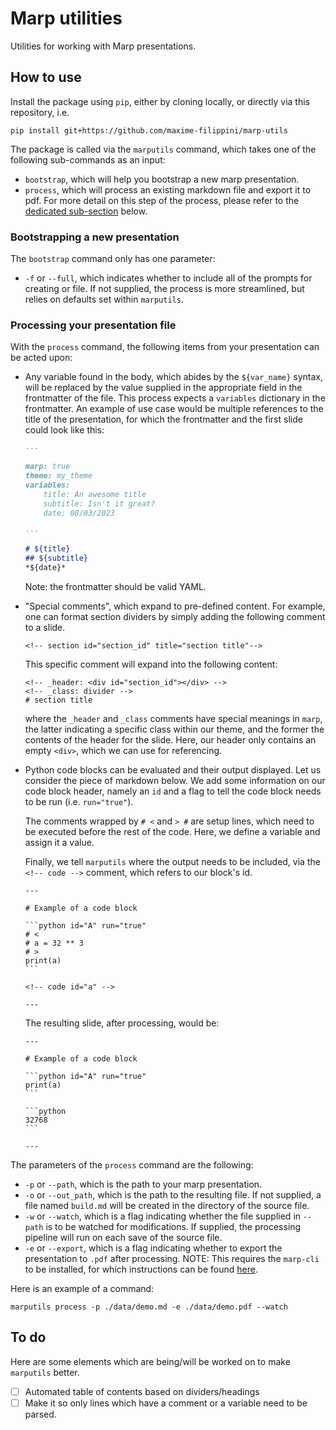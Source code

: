 # Marp utilities

Utilities for working with Marp presentations.

## How to use

Install the package using `pip`, either by cloning locally, or directly via this repository, i.e.

```console
pip install git+https://github.com/maxime-filippini/marp-utils
```

The package is called via the `marputils` command, which takes one of the following sub-commands as an input:

- `bootstrap`, which will help you bootstrap a new marp presentation.
- `process`, which will process an existing markdown file and export it to pdf. For more detail on this step of the process, please refer to the [dedicated sub-section](#processing-your-presentation-file) below.

### Bootstrapping a new presentation

The `bootstrap` command only has one parameter:
- `-f` or `--full`, which indicates whether to include all of the prompts for creating or file. If not supplied, the process is more streamlined, but relies on defaults set within `marputils`.


### Processing your presentation file

With the `process` command, the following items from your presentation can be acted upon:

- Any variable found in the body, which abides by the `${var_name}` syntax, will be replaced by the value supplied in the appropriate field in the frontmatter of the file. This process expects a `variables` dictionary in the frontmatter. An example of use case would be multiple references to the title of the presentation, for which the frontmatter and the first slide could look like this:

    ```markdown
    ---

    marp: true
    theme: my_theme
    variables:
        title: An awesome title
        subtitle: Isn't it great?
        date: 08/03/2023

    ---

    # ${title}
    ## ${subtitle}
    *${date}*
    ```

  Note: the frontmatter should be valid YAML.

- "Special comments", which expand to pre-defined content. For example, one can format section dividers by simply adding the following comment to a slide.

    ```
    <!-- section id="section_id" title="section title"-->
    ```

  This specific comment will expand into the following content:

    ```
    <!-- _header: <div id="section_id"></div> -->
    <!-- _class: divider -->
    # section title
    ```

    where the `_header` and `_class` comments have special meanings in `marp`, the latter indicating a specific class within our theme, and the former the contents of the header for the slide. Here, our header only contains an empty `<div>`, which we can use for referencing.

- Python code blocks can be evaluated and their output displayed. Let us consider the piece of markdown below. We add some information on our code block header, namely an `id` and a flag to tell the code block needs to be run (i.e. `run="true"`).

  The comments wrapped by `# <` and `> #` are setup lines, which need to be executed before the rest of the code. Here, we define a variable and assign it a value.

  Finally, we tell `marputils` where the output needs to be included, via the `<!-- code -->` comment, which refers to our block's id.

    ````
    ---

    # Example of a code block

    ```python id="A" run="true"
    # <
    # a = 32 ** 3
    # >
    print(a)
    ```

    <!-- code id="a" -->

    ---
    ````
  The resulting slide, after processing, would be:

  ````
  ---

  # Example of a code block

  ```python id="A" run="true"
  print(a)
  ```

  ```python
  32768
  ```

  ---
  ````

The parameters of the `process` command are the following:

- `-p` or `--path`, which is the path to your marp presentation.
- `-o` or `--out_path`, which is the path to the resulting file. If not supplied, a file named `build.md` will be created in the directory of the source file.
- `-w` or `--watch`, which is a flag indicating whether the file supplied in `--path` is to be watched for modifications. If supplied, the processing pipeline will run on each save of the source file.
- `-e` or `--export`, which is a flag indicating whether to export the presentation to `.pdf` after processing. NOTE: This requires the `marp-cli` to be installed, for which instructions can be found [here](https://github.com/marp-team/marp-cli#install).

Here is an example of a command:

```console
marputils process -p ./data/demo.md -e ./data/demo.pdf --watch
```



## To do

Here are some elements which are being/will be worked on to make `marputils` better.

- [ ] Automated table of contents based on dividers/headings
- [ ] Make it so only lines which have a comment or a variable need to be parsed.
